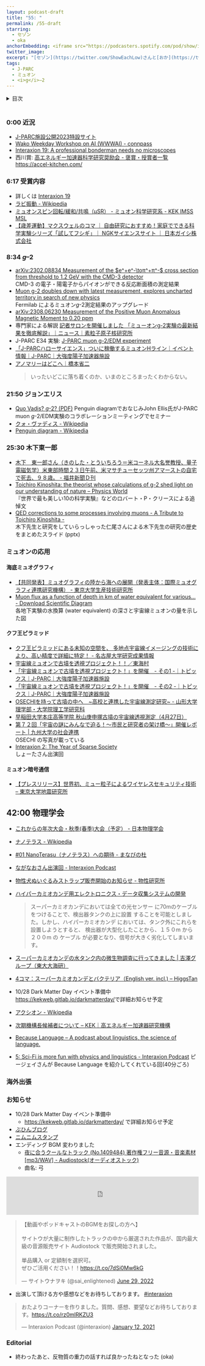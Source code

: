 ```yaml
---
layout: podcast-draft
title: "55: "
permalink: /55-draft
starring:
  - セゾン
  - oka
anchorEmbedding: <iframe src="https://podcasters.spotify.com/pod/show/interaxion/embed/episodes/54-Every-material-is-a-different-universe---oka-e29kqjj" height="102px" width="100%" frameborder="0" scrolling="no"></iframe>
twitter_image: 
excerpt: "[セゾン](https://twitter.com/ShowEachLow)さんと[おか](https://twitter.com/nowohyeah)で。 (2023/10/xx 東海村某所にて収録)"
tags:
  - J-PARC
  - ミュオン
  - <i>g</i>–2
---
```


<details>
<!-- https://github.com/gettalong/kramdown/issues/155#issuecomment-339793629 -->
<summary markdown='span'>目次</summary>
<nav>
  * this unordered seed list will be replaced by toc as unordered list
  {:toc}
<!-- https://stackoverflow.com/a/38419441/11480802 -->
</nav>
</details>
<br>

### 0:00 近況

- [J-PARC施設公開2023特設サイト](https://j-parc.jp/OPEN_HOUSE/2023/)
- [Wako Weekday Workshop on AI (WWWAI) - connpass](https://wwwai.connpass.com/)
- [Interaxion 19: A professional bonderman needs no microscopes](https://interaxion-podcast.github.io/19)
- 西川賞: [高エネルギー加速器科学研究奨励会 - 褒賞・授賞者一覧](https://www.heas.jp/award/jusyo.html)
https://accel-kitchen.com/

### 6:17 受賞内容

- 詳しくは [Interaxion 19](https://interaxion-podcast.github.io/19)
- [ラビ振動 - Wikipedia](https://ja.wikipedia.org/wiki/%E3%83%A9%E3%83%93%E6%8C%AF%E5%8B%95)
- [ミュオンスピン回転/緩和/共鳴（μSR） - ミュオン科学研究系 - KEK IMSS MSL](https://www2.kek.jp/imss/msl/muon-tour/MuSR.html)
- [【歳差運動】マクスウェルのコマ ｜ 自由研究におすすめ！家庭でできる科学実験シリーズ「試してフシギ」｜ NGKサイエンスサイト ｜ 日本ガイシ株式会社](https://site.ngk.co.jp/lab/no102/)

### 8:34 <i>g</i>–2

- [arXiv:2302.08834 Measurement of the $e^+e^-\toπ^+π^-$ cross section from threshold to 1.2 GeV with the CMD-3 detector](https://arxiv.org/abs/2302.08834)  
  CMD-3 の電子・陽電子からパイオンができる反応断面積の測定結果
- [Muon g-2 doubles down with latest measurement, explores uncharted territory in search of new physics](https://news.fnal.gov/2023/08/muon-g-2-doubles-down-with-latest-measurement/)  
  Fermilab によるミュオン<i>g</i>-2測定結果のアップグレード
- [arXiv:2308.06230 Measurement of the Positive Muon Anomalous Magnetic Moment to 0.20 ppm](https://arxiv.org/abs/2308.06230)
- 専門家による解説 [記者サロンを開催しました 「ミューオンg-2実験の最新結果を徹底解説」｜ニュース｜素粒子原子核研究所](https://www2.kek.jp/ipns/ja/news/4937/)
- J-PARC E34 実験: [J-PARC muon g-2/EDM experiment](https://g-2.kek.jp/)
- [「J-PARCハローサイエンス」ついに稼働するミュオンHライン｜イベント情報｜J-PARC｜大強度陽子加速器施設](https://j-parc.jp/c/events/2021/12/06000773.html)
- [アノマリーはどこへ｜橋本省二](https://note.com/shoji_hashimoto/n/n0533c2c1e330)  
  >いったいどこに落ち着くのか、いまのところまったくわからない。

### 21:50 ジョンエリス

- [Quo Vadis? <i>g</i>-2? (PDF)](https://kds.kek.jp/event/46470/contributions/238555/attachments/168400/220576/QuoVadisg-2.pdf)
  Penguin diagramでおなじみJohn Ellis氏がJ-PARC muon <i>g</i>-2/EDM実験のコラボレーションミーティングでセミナー
- [クォ・ヴァディス - Wikipedia](https://ja.wikipedia.org/wiki/%E3%82%AF%E3%82%A9%E3%83%BB%E3%83%B4%E3%82%A1%E3%83%87%E3%82%A3%E3%82%B9)
- [Penguin diagram - Wikipedia](https://en.wikipedia.org/wiki/Penguin_diagram)

### 25:30 木下東一郎

- [木下　東一郎さん（きのした・とういちろう＝米コーネル大名誉教授、量子電磁気学）米東部時間２３日午前、米マサチューセッツ州アマーストの自宅で死去、９８歳。 - 福井新聞Ｄ刊](https://www.fukuishimbun.co.jp/articles/-/1753672)
- [Toichiro Kinoshita: the theorist whose calculations of g-2 shed light on our understanding of nature – Physics World](https://physicsworld.com/a/toichiro-kinoshita-the-theorist-whose-calculations-of-g-2-shed-light-on-our-understanding-of-nature/)  
  『世界で最も美しい10の科学実験』などのロバート・P・クリースによる追悼文
- [QED corrections to some processes involving muons - A Tribute to Toichiro Kinoshita -](https://kds.kek.jp/event/47493/contributions/244426/attachments/170025/223356/J-PARC2023.pptx)  
  木下先生と研究をしていらっしゃった仁尾さんによる木下先生の研究の歴史をまとめたスライド (pptx)

### ミュオンの応用

#### 海底ミュオグラフィ

- [【共同発表】ミュオグラフィの陸から海への展開（発表主体：国際ミュオグラフィ連携研究機構） - 東京大学生産技術研究所](https://www.iis.u-tokyo.ac.jp/ja/news/3515/)
- [Muon flux as a function of depth in km of water equivalent for various... - Download Scientific Diagram](https://www.researchgate.net/figure/Muon-flux-as-a-function-of-depth-in-km-of-water-equivalent-for-various-underground_fig3_307868258)  
  各地下実験の水換算 (water equivalent) の深さと宇宙線ミュオンの量を示した図

#### クフ王ピラミッド

- [クフ王ピラミッドにある未知の空間を、 多地点宇宙線イメージングの技術により、高い精度で詳細に特定！ - 名古屋大学研究成果情報](https://www.nagoya-u.ac.jp/researchinfo/result/2023/03/post-469.html)
- [宇宙線ミュオンで古墳を透視プロジェクト！！／東海村](https://www.vill.tokai.ibaraki.jp/soshikikarasagasu/kyoikuiinkai/shogaigakushuka/9/1/2/8705.html)
- [「宇宙線ミュオンで古墳を透視プロジェクト！」を開催　- その1 -｜トピックス｜J-PARC｜大強度陽子加速器施設](https://j-parc.jp/c/topics/2023/08/24001193.html)
- [「宇宙線ミュオンで古墳を透視プロジェクト！」を開催　- その2 -｜トピックス｜J-PARC｜大強度陽子加速器施設](https://j-parc.jp/c/topics/2023/09/05001207.html)
- [OSECHIを持って古墳の中へ　~高校と連携した宇宙線測定研究~ - 山形大学理学部・大学院理工学研究科](https://www.sci.yamagata-u.ac.jp/news/detail/1070/)
- [早稲田大学本庄高等学院 秋山庚申塚古墳の宇宙線透視測定（4月27日）](https://www.waseda.jp/honjo/honjo/ssh/2022/izanai/kofun.htm)
- [第７２回「宇宙の謎にみんなで迫る！〜市民と研究者の架け橋〜」開催レポート | 九州大学の社会連携](https://syarenkei.kyushu-u.ac.jp/2019/12/13/%E7%AC%AC%EF%BC%97%EF%BC%92%E5%9B%9E%E3%80%8C%E5%AE%87%E5%AE%99%E3%81%AE%E8%AC%8E%E3%81%AB%E3%81%BF%E3%82%93%E3%81%AA%E3%81%A7%E8%BF%AB%E3%82%8B%EF%BC%81%E3%80%9C%E5%B8%82%E6%B0%91%E3%81%A8%E7%A0%94/)  
  OSECHI の写真が載っている
- [Interaxion 2: The Year of Sparse Society](https://interaxion-podcast.github.io/2)  
  しょーたさん出演回

#### ミュオン暗号通信

- [【プレスリリース】世界初、ミュー粒子によるワイヤレスセキュリティ技術 – 東京大学地震研究所](https://www.eri.u-tokyo.ac.jp/award/18137/)

## 42:00 物理学会

- [これからの年次大会・秋季(春季)大会（予定） - 日本物理学会](https://www.jps.or.jp/activities/meetings/future.php)
- [ナノテラス - Wikipedia](https://ja.wikipedia.org/wiki/%E3%83%8A%E3%83%8E%E3%83%86%E3%83%A9%E3%82%B9)
- [#01 NanoTerasu（ナノテラス）への期待 - まなびの杜](https://web.tohoku.ac.jp/manabi/featured/sf01/)
- [ながなおさん出演回 - Interaxion Podcast](https://interaxion-podcast.github.io/starring/#%E3%81%AA%E3%81%8C%E3%81%AA%E3%81%8A)
- [物性犬ぬいぐるみストラップ販売開始のお知らせ - 物性研究所](https://www.issp.u-tokyo.ac.jp/maincontents/news2.html?pid=20062)

- [ハイパーカミオカンデ用エレクトロニクス・データ収集システムの開発](https://www-sk.icrr.u-tokyo.ac.jp/~hayato_s/hyperk-online.html)  
  >スーパーカミオカンデにおいては全ての光センサー に70mのケーブルをつけることで、検出器タンクの上に設置 することを可能としました。しかし、ハイパーカミオカンデ においては、タンク外にこれらを設置しようとすると、 検出器が大型化したことから、１５０m から ２００m の ケーブル が必要となり、信号が大きく劣化してしまいます。
- [スーパーカミオカンデの水タンク内の微生物調査に行ってきました | 吉澤グループ（東大大海研）](https://genedynamics.aori.u-tokyo.ac.jp/%E3%82%B9%E3%83%BC%E3%83%91%E3%83%BC%E3%82%AB%E3%83%9F%E3%82%AA%E3%82%AB%E3%83%B3%E3%83%87%E3%81%AE%E6%B0%B4%E3%82%BF%E3%83%B3%E3%82%AF%E5%86%85%E3%81%AE%E5%BE%AE%E7%94%9F%E7%89%A9%E8%AA%BF%E6%9F%BB/)
- [4コマ：スーパーカミオカンデとバクテリア（English ver. incl.) – HiggsTan](https://higgstan.com/sk-bacteria/)
- 10/28 Dark Matter Day イベント準備中  
  <https://kekweb.gitlab.io/darkmatterday/>で詳細お知らせ予定
- [アクシオン - Wikipedia](https://ja.wikipedia.org/wiki/%E3%82%A2%E3%82%AF%E3%82%B7%E3%82%AA%E3%83%B3)
- [次期機構長候補者について – KEK｜高エネルギー加速器研究機構](https://www.kek.jp/ja/notice/202309081600/)
- [Because Language – A podcast about linguistics, the science of language.](https://becauselanguage.com/)
- [5: Sci-Fi is more fun with physics and linguistics - Interaxion Podcast](https://interaxion-podcast.github.io/5) ピージェイさんが Because Language を紹介してくれている回(40分ごろ)

### 海外出張

### お知らせ

- 10/28 Dark Matter Day イベント準備中
  - <https://kekweb.gitlab.io/darkmatterday/> で詳細お知らせ予定
- [ぶひんブログ](https://buhin-blog.blogspot.com/)
- [ニムニムスタンプ](https://store.line.me/stickershop/product/20651080/ja)
- エンディング BGM 変わりました
  - [夜に合うクールなトラック (No.1409484) 著作権フリー音源・音楽素材 [mp3/WAV] - Audiostock(オーディオストック)](https://audiostock.jp/audio/1409484)
  - 曲名: 弓

<iframe width="100%" height="100" scrolling="no" frameborder="no" src="https://audiostock.jp/embed?id=1409484"></iframe>

<blockquote class="twitter-tweet tw-align-center"><p lang="ja" dir="ltr">【動画やポッドキャストのBGMをお探しの方へ】<br><br>サイトウが大量に制作したトラックの中から厳選された作品が、国内最大級の音源販売サイト Audiostock で販売開始されました。<br><br>単品購入 or 定額制を選択可。<br>ぜひご活用ください！！<a href="https://t.co/7dSi0Mw6kG">https://t.co/7dSi0Mw6kG</a></p>&mdash; サイトウナヲキ (@sai_enlightened) <a href="https://twitter.com/sai_enlightened/status/1542127615959392256?ref_src=twsrc%5Etfw">June 29, 2022</a>
</blockquote> <script async src="https://platform.twitter.com/widgets.js" charset="utf-8"></script>

- 出演して頂ける方や感想などをお待ちしております。 [#interaxion](https://twitter.com/hashtag/interaxion)

<blockquote class="twitter-tweet tw-align-center"><p lang="ja" dir="ltr">おたよりコーナーを作りました。質問、感想、要望などお待ちしております。<a href="https://t.co/rz0mlRKZU3">https://t.co/rz0mlRKZU3</a></p>— Interaxion Podcast (@interaxion) <a href="https://twitter.com/interaxion/status/1348936492488421378?ref_src=twsrc%5Etfw">January 12, 2021</a>
</blockquote> <script async src="https://platform.twitter.com/widgets.js" charset="utf-8"></script>

### Editorial

- 終わったあと、反物質の重力の話すれば良かったねとなった (oka)
